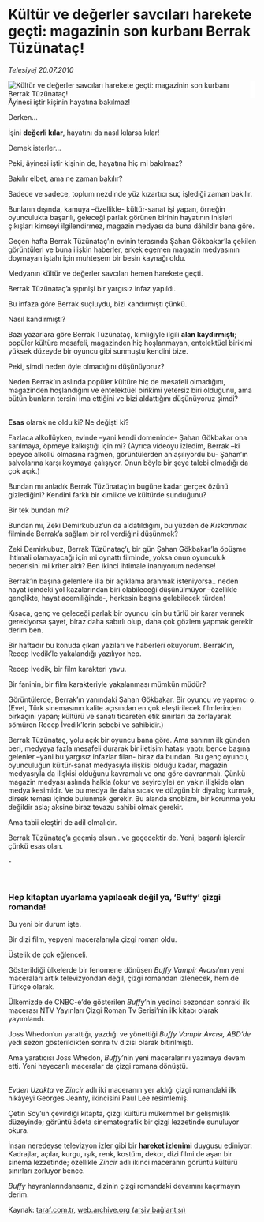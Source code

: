 # Kültür ve değerler savcıları harekete geçti: magazinin son kurbanı Berrak Tüzünataç!

*Telesiyej 20.07.2010*

<div class="yazi"><img align="left" alt="Kültür ve değerler savcıları harekete geçti: magazinin son kurbanı Berrak Tüzünataç!" border="0" src="http://www.taraf.com.tr/fotoraflar/makaleler/kultur-ve-degerler-savcilari-harekete-gecti_8690_orijinal.jpg" style="border-right-width:10px; border-color:#FFFFFF"/><p>Âyinesi iştir kişinin hayatına bakılmaz!</p>
<p>Derken...</p>
<p>İşini <b>değerli kılar</b>, hayatını da nasıl kılarsa kılar!</p>
<p>Demek isterler...</p>
<p>Peki, âyinesi iştir kişinin de, hayatına hiç mi bakılmaz? </p>
<p>Bakılır elbet, ama ne zaman bakılır?</p>
<p>Sadece ve sadece, toplum nezdinde yüz kızartıcı suç işlediği zaman bakılır.</p>
<p>Bunların dışında, kamuya –özellikle- kültür-sanat işi yapan, örneğin oyunculukta başarılı, geleceği parlak görünen birinin hayatının inişleri çıkışları kimseyi ilgilendirmez, magazin medyası da buna dâhildir bana göre.</p>
<p>Geçen hafta Berrak Tüzünataç’ın evinin terasında Şahan Gökbakar’la çekilen görüntüleri ve buna ilişkin haberler, erkek egemen magazin medyasının doymayan iştahı için muhteşem bir besin kaynağı oldu.</p>
<p>Medyanın kültür ve değerler savcıları hemen harekete geçti.</p>
<p>Berrak Tüzünataç’a şıpınişi bir yargısız infaz yapıldı.</p>
<p>Bu infaza göre Berrak suçluydu, bizi kandırmıştı çünkü.</p>
<p>Nasıl kandırmıştı?</p>
<p>Bazı yazarlara göre Berrak Tüzünataç, kimliğiyle ilgili <b>alan kaydırmıştı</b>; popüler kültüre mesafeli, magazinden hiç hoşlanmayan, entelektüel birikimi yüksek düzeyde bir oyuncu gibi sunmuştu kendini bize. </p>
<p>Peki, şimdi neden öyle olmadığını düşünüyoruz?</p>
<p>Neden Berrak’ın aslında popüler kültüre hiç de mesafeli olmadığını, magazinden hoşlandığını ve entelektüel birikimi yetersiz biri olduğunu, ama bütün bunların tersini ima ettiğini ve bizi aldattığını düşünüyoruz şimdi?</p>
<p><b><br/>Esas</b> olarak ne oldu ki? Ne değişti ki?</p>
<p>Fazlaca alkollüyken, evinde –yani kendi domeninde- Şahan Gökbakar ona sarılmaya, öpmeye kalkıştığı için mi? (Ayrıca videoyu izledim, Berrak –ki epeyce alkollü olmasına rağmen, görüntülerden anlaşılıyordu bu- Şahan’ın salvolarına karşı koymaya çalışıyor. Onun böyle bir şeye talebi olmadığı da çok açık.) </p>
<p>Bundan mı anladık Berrak Tüzünataç’ın bugüne kadar gerçek özünü gizlediğini? Kendini farklı bir kimlikte ve kültürde sunduğunu?</p>
<p>Bir tek bundan mı?</p>
<p>Bundan mı, Zeki Demirkubuz’un da aldatıldığını, bu yüzden de <i>Kıskanmak </i>filminde Berrak’a sağlam bir rol verdiğini düşünmek?</p>
<p>Zeki Demirkubuz, Berrak Tüzünataç’ı, bir gün Şahan Gökbakar’la öpüşme ihtimali olamayacağı için mi oynattı filminde, yoksa onun oyunculuk becerisini mi kriter aldı? Ben ikinci ihtimale inanıyorum nedense!</p>
<p>Berrak’ın başına gelenlere illa bir açıklama aranmak isteniyorsa.. neden hayat içindeki yol kazalarından biri olabileceği düşünülmüyor –özellikle gençlikte, hayat acemiliğinde-, herkesin başına gelebilecek türden!</p>
<p>Kısaca, genç ve geleceği parlak bir oyuncu için bu türlü bir karar vermek gerekiyorsa şayet, biraz daha sabırlı olup, daha çok gözlem yapmak gerekir derim ben.</p>
<p>Bir haftadır bu konuda çıkan yazıları ve haberleri okuyorum. Berrak’ın, Recep İvedik’le yakalandığı yazılıyor hep.</p>
<p>Recep İvedik, bir film karakteri yavu. </p>
<p>Bir faninin, bir film karakteriyle yakalanması mümkün müdür?</p>
<p>Görüntülerde, Berrak’ın yanındaki Şahan Gökbakar. Bir oyuncu ve yapımcı o. (Evet, Türk sinemasının kalite açısından en çok eleştirilecek filmlerinden birkaçını yapan; kültürü ve sanatı ticareten etik sınırları da zorlayarak sömüren Recep İvedik’lerin sebebi ve sahibidir.) </p>
<p>Berrak Tüzünataç, yolu açık bir oyuncu bana göre. Ama sanırım ilk günden beri, medyaya fazla mesafeli durarak bir iletişim hatası yaptı; bence başına gelenler –yani bu yargısız infazlar filan- biraz da bundan. Bu genç oyuncu, oyunculuğun kültür-sanat medyasıyla ilişkisi olduğu kadar, magazin medyasıyla da ilişkisi olduğunu kavramalı ve ona göre davranmalı. Çünkü magazin medyası aslında halkla (okur ve seyirciyle) en yakın ilişkide olan medya kesimidir. Ve bu medya ile daha sıcak ve düzgün bir diyalog kurmak, dirsek teması içinde bulunmak gerekir. Bu alanda snobizm, bir korunma yolu değildir asla; aksine biraz tevazu sahibi olmak gerekir.</p>
<p>Ama tabii eleştiri de adil olmalıdır.</p>
<p>Berrak Tüzünataç’a geçmiş olsun.. ve geçecektir de. Yeni, başarılı işlerdir çünkü esas olan.</p>
<p>-</p>
<p><b> </b></p>
<h3>Hep kitaptan uyarlama yapılacak değil ya, ‘Buffy’ çizgi romanda!</h3>
<p>Bu yeni bir durum işte. </p>
<p>Bir dizi film, yepyeni maceralarıyla çizgi roman oldu.</p>
<p>Üstelik de çok eğlenceli.</p>
<p>Gösterildiği ülkelerde bir fenomene dönüşen <i>Buffy Vampir Avcısı</i>’nın yeni maceraları artık televizyondan değil, çizgi romandan izlenecek, hem de Türkçe olarak.</p>
<p>Ülkemizde de CNBC-e’de gösterilen <i>Buffy</i>’nin yedinci sezondan sonraki ilk macerası NTV Yayınları Çizgi Roman Tv Serisi’nin ilk kitabı olarak yayımlandı.</p>
<p>Joss Whedon’un yarattığı, yazdığı ve yönettiği <i>Buffy Vampir Avcısı, ABD’de </i>yedi sezon gösterildikten sonra tv dizisi olarak bitirilmişti.</p>
<p>Ama yaratıcısı Joss Whedon, <i>Buffy</i>’nin yeni maceralarını yazmaya devam etti. Yeni heyecanlı maceralar da çizgi romana dönüştü.</p>
<p><i><br/>Evden Uzakta</i> ve <i>Zincir</i> adlı iki maceranın yer aldığı çizgi romandaki ilk hikâyeyi Georges Jeanty, ikincisini Paul Lee resimlemiş.</p>
<p>Çetin Soy’un çevirdiği kitapta, çizgi kültürü mükemmel bir gelişmişlik düzeyinde; görüntü âdeta sinematografik bir çizgi lezzetinde sunuluyor okura. </p>
<p>İnsan neredeyse televizyon izler gibi bir <b>hareket izlenimi</b> duygusu ediniyor: Kadrajlar, açılar, kurgu, ışık, renk, kostüm, dekor, dizi filmi de aşan bir sinema lezzetinde; özellikle <i>Zincir </i>adlı ikinci maceranın görüntü kültürü sınırları zorluyor bence.</p><i>Buffy</i> hayranlarındansanız, dizinin çizgi romandaki devamını kaçırmayın derim. </div>

Kaynak: [taraf.com.tr](http://www.taraf.com.tr:80/telesiyej/makale-kultur-ve-degerler-savcilari-harekete-gecti.htm), [web.archive.org (arşiv bağlantısı)](http://web.archive.org/web/20100723142848/http://www.taraf.com.tr:80/telesiyej/makale-kultur-ve-degerler-savcilari-harekete-gecti.htm)
